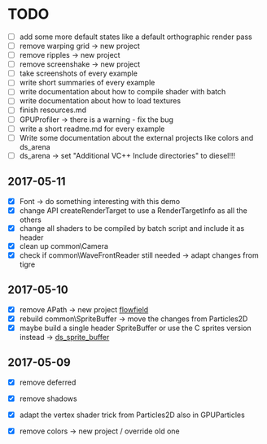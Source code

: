# TODO

- [ ] add some more default states like a default orthographic render pass
- [ ] remove warping grid -> new project
- [ ] remove ripples -> new project
- [ ] remove screenshake -> new project
- [ ] take screenshots of every example
- [ ] write short summaries of every example
- [ ] write documentation about how to compile shader with batch 
- [ ] write documentation about how to load textures
- [ ] finish resources.md
- [ ] GPUProfiler -> there is a warning - fix the bug
- [ ] write a short readme.md for every example
- [ ] Write some documentation about the external projects like colors and ds_arena
- [ ] ds_arena -> set "Additional VC++ Include directories" to diesel!!!

## 2017-05-11
- [x] Font -> do something interesting with this demo
- [x] change API createRenderTarget to use a RenderTargetInfo as all the others
- [x] change all shaders to be compiled by batch script and include it as header
- [x] clean up common\Camera
- [x] check if common\WaveFrontReader still needed -> adapt changes from tigre

## 2017-05-10
- [x] remove APath -> new project [flowfield](https://github.com/amecky/flowfield)
- [x] rebuild common\SpriteBuffer -> move the changes from Particles2D
- [x] maybe build a single header SpriteBuffer or use the C sprites version instead -> [ds_sprite_buffer](https://github.com/amecky/ds_sprite_buffer)

## 2017-05-09
- [x] remove deferred
- [x] remove shadows
- [x] adapt the vertex shader trick from Particles2D also in GPUParticles
- [x] remove colors -> new project / override old one
 